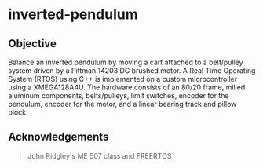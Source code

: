 # inverted-pendulum

## Objective

Balance an inverted pendulum by moving a cart attached to a belt/pulley system driven by a Pittman 14203 DC brushed motor. A Real Time Operating System (RTOS) using C++ is implemented on a custom microcontroller using a XMEGA128A4U. The hardware consists of an 80/20 frame, milled aluminum components, belts/pulleys, limit switches, encoder for the pendulum, encoder for the motor, and a linear bearing track and pillow block.

## Acknowledgements

> John Ridgley's ME 507 class and FREERTOS
